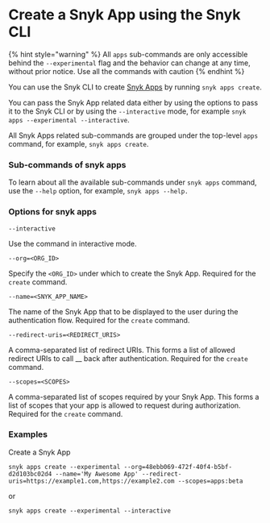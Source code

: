 # Create a Snyk App using the Snyk CLI

\{% hint style="warning" %\} All `apps` sub-commands are only accessible behind the `--experimental` flag and the behavior can change at any time, without prior notice. Use all the commands with caution \{% endhint %\}

You can use the Snyk CLI to create [Snyk Apps](https://github.com/snyk/user-docs/blob/5e52535b78618f57eda40eb08fc8fbf91e16f1f0/docs/features/integrations/snyk-apps) by running `snyk apps create`.

You can pass the Snyk App related data either by using the options to pass it to the Snyk CLI or by using the `--interactive` mode, for example `snyk apps --experimental --interactive`.

All Snyk Apps related sub-commands are grouped under the top-level `apps` command, for example, `snyk apps create`.

### Sub-commands of snyk apps

To learn about all the available sub-commands under `snyk apps` command, use the `--help` option, for example, `snyk apps --help.`

### Options for snyk apps

`--interactive`

Use the command in interactive mode.

`--org=<ORG_ID>`

Specify the `<ORG_ID>` under which to create the Snyk App. Required for the `create` command.

`--name=<SNYK_APP_NAME>`

The name of the Snyk App that to be displayed to the user during the authentication flow. Required for the `create` command.

`--redirect-uris=<REDIRECT_URIS>`

A comma-separated list of redirect URIs. This forms a list of allowed redirect URIs to call \_\_ back after authentication. Required for the `create` command.

`--scopes=<SCOPES>`

A comma-separated list of scopes required by your Snyk App. This forms a list of scopes that your app is allowed to request during authorization. Required for the `create` command.

### Examples

Create a Snyk App

`snyk apps create --experimental --org=48ebb069-472f-40f4-b5bf-d2d103bc02d4 --name='My Awesome App' --redirect-uris=https://example1.com,https://example2.com --scopes=apps:beta`

or

`snyk apps create --experimental --interactive`

